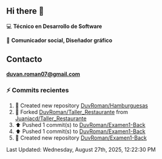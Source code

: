 ## Hi there 👋

:computer: **Técnico en Desarrollo de Software**

:pencil: **Comunicador social, Diseñador gráfico**

## Contacto

**<duvan.roman07@gmail.com>**

### :zap: Commits recientes
<!--RECENT_ACTIVITY:start-->
1. 📔 Created new repository [DuvRoman/Hamburguesas](https://github.com/DuvRoman/Hamburguesas)<br>
2. 🔱 Forked [DuvRoman/Taller_Restaurante](https://github.com/DuvRoman/Taller_Restaurante) from [Juanjacd/Taller_Restaurante](https://github.com/Juanjacd/Taller_Restaurante)<br>
3. ⬆️ Pushed 1 commit(s) to [DuvRoman/Examen1-Back](https://github.com/DuvRoman/Examen1-Back)<br>
4. ⬆️ Pushed 1 commit(s) to [DuvRoman/Examen1-Back](https://github.com/DuvRoman/Examen1-Back)<br>
5. 📔 Created new repository [DuvRoman/Examen1-Back](https://github.com/DuvRoman/Examen1-Back)<br>
<!--RECENT_ACTIVITY:end-->
<!--RECENT_ACTIVITY:last_update-->
Last Updated: Wednesday, August 27th, 2025, 12:22:30 PM
<!--RECENT_ACTIVITY:last_update_end-->
